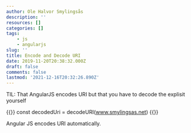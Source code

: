 ```yaml
---
author: Ole Halvor Smylingsås
description: ''
resources: []
categories: []
tags:
    - js
    - angularjs
slug: ''
title: Encode and Decode URI
date: 2019-11-20T20:38:32.000Z
draft: false
comments: false
lastmod: '2021-12-16T20:32:26.890Z'
---
```


TIL: That AngularJS encodes URI but that you have to decode the explisit yourself
<!--more-->
{{<highlight js>}}
const decodedUri = decodeURI(www.smylingsas.net)
{{</highlight>}}

Angular JS encodes URI automatically. 
